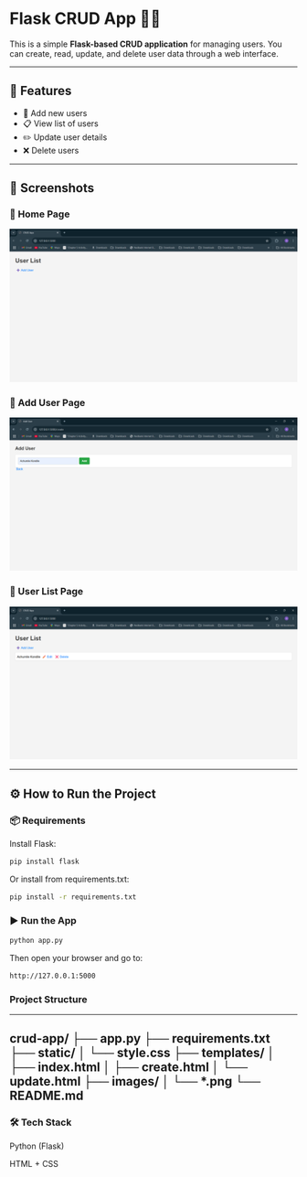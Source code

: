 # Flask CRUD App 🧑‍💻

This is a simple **Flask-based CRUD application** for managing users. You can create, read, update, and delete user data through a web interface.

---

## 🚀 Features

- 📝 Add new users  
- 📋 View list of users  
- ✏️ Update user details  
- ❌ Delete users

---

## 📸 Screenshots

### 🔹 Home Page
![Home](images/Home%20page.png)

### 🔹 Add User Page
![Add](images/Add%20User%20page.png)

### 🔹 User List Page
![List](images/User%20List%20page.png)

---

## ⚙️ How to Run the Project

### 📦 Requirements

Install Flask:
```bash
pip install flask
```
Or install from requirements.txt:
```bash
pip install -r requirements.txt
```

### ▶️ Run the App
```bash
python app.py
```
Then open your browser and go to:
```bash
http://127.0.0.1:5000
```
### Project Structure
---
crud-app/
├── app.py
├── requirements.txt
├── static/
│   └── style.css
├── templates/
│   ├── index.html
│   ├── create.html
│   └── update.html
├── images/
│   └── *.png
└── README.md
---
### 🛠 Tech Stack

Python (Flask)

HTML + CSS


